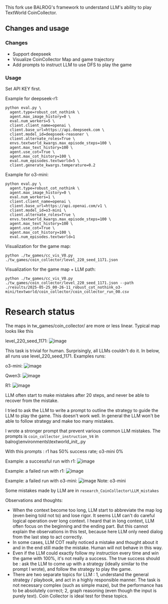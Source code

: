 This fork use BALROG's framework to understand LLM's ability to play TextWorld CoinCollector.

## Changes and usage
### Changes
* Support deepseek
* Visualize CoinCollector Map and game trajectory
* Add prompts to instruct LLM to use DFS to play the game
### Usage

Set API KEY first.

Example for deepseek-r1:
```
python eval.py \
  agent.type=robust_cot_nothink \
  agent.max_image_history=0 \
  eval.num_workers=5 \
  client.client_name=openai \
  client.base_url=https://api.deepseek.com \
  client.model_id=deepseek-reasoner \
  client.alternate_roles=True \
  envs.textworld_kwargs.max_episode_steps=100 \
  agent.max_text_history=100 \
  agent.use_cot=True \
  agent.max_cot_history=100 \
  eval.num_episodes.textworld=5 \
  client.generate_kwargs.temperature=0.2
```

Example for o3-mini:

```
python eval.py \
  agent.type=robust_cot_nothink \
  agent.max_image_history=0 \
  eval.num_workers=1 \
  client.client_name=openai \
  client.base_url=https://api.openai.com/v1 \
  client.model_id=o3-mini \
  client.alternate_roles=True \
  envs.textworld_kwargs.max_episode_steps=100 \
  agent.max_text_history=100 \
  agent.use_cot=True \
  agent.max_cot_history=100 \
  eval.num_episodes.textworld=1
```

Visualization for the game map:
```
python ./tw_games/cc_vis_V0.py ./tw_games/coin_collector/level_220_seed_1171.json
```

Visualization for the game map + LLM path:
```
python ./tw_games/cc_vis_V0.py ./tw_games/coin_collector/level_220_seed_1171.json --path ./results/2025-05-25_00-26-11_robust_cot_nothink_o3-mini/textworld/coin_collector/coin_collector_run_00.csv
```


# Research status

The maps in tw_games/coin_collector/ are more or less linear. Typical map looks like this

level_220_seed_1171:
![image](https://hackmd.io/_uploads/rJlAuUzfgg.png)

This task is trivial for human. Surprisingly, all LLMs couldn't do it. In below, all runs use level_220_seed_1171. Examples runs:

o3-mini:
![image](https://hackmd.io/_uploads/ryoD_wzzlx.png)

Qwen3:
![image](https://hackmd.io/_uploads/SJQcdDzflg.png)

R1:
![image](https://hackmd.io/_uploads/SJGsODGfeg.png)

LLM often start to make mistakes after 20 steps, and never be able to recover from the mistake. 

I tried to ask the LLM to write a prompt to outline the strategy to guide the LLM to play the game. This doesn't work well. In general the LLM won't be able to follow strategy and make too many mistakes.

I wrote a stronger prompt that prevent various common LLM mistakes. The prompts is `coin_collector_instruction_V4` in balrog\environments\textworld\__init__.py   

With this prompts : r1 has 50% success rate; o3-mini 0%

Example: a successful run with r1:
![image](https://hackmd.io/_uploads/HknDiEMMxx.png)

Example: a failed run with r1:
![image](https://hackmd.io/_uploads/SyQoiNGflx.png)

Example: a failed run with o3-mini:
![image](https://hackmd.io/_uploads/rk5poNzGxe.png)
Note: o3-mini

Some mistakes made by LLM are in `research_CoinCollector\LLM_mistakes`

Observations and thoughts:
* When the context become too long, LLM start to abbreviate the map log (even being told not to) and lose rigor. It seems LLM can't do careful logical operation over long context. I heard that in long context, LLM often focus on the beginning and the ending part. But this cannot explain the observations in this test, because here LLM only need dialog from the last step to act correctly. 
* In some cases, LLM COT really noticed a mistake and thought about it and in the end still made the mistake. Human will not behave in this way.
* Even if the LLM could exactly follow my instruction every time and win the game with 100%, it's not really a success. The true success should be : ask the LLM to come up with a strategy (ideally similar to the prompt I wrote), and follow the strategy to play the game.
* There are two separate topics for LLM : 1, understand the general strategy / playbook, and act in a highly responsible manner. The task is not necessary complex (such as simple maze), but the performance has to be absolutely correct; 2, graph reasoning (even though the input is purely text). Coin Collector is ideal test for these topics.